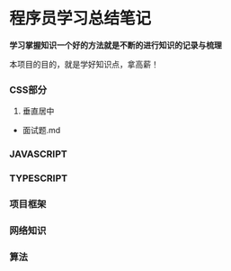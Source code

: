 # 程序员学习总结笔记

**学习掌握知识一个好的方法就是不断的进行知识的记录与梳理**

本项目的目的，就是学好知识点，拿高薪！

### CSS部分
1. 垂直居中

- 面试题.md

### JAVASCRIPT

### TYPESCRIPT

### 项目框架

### 网络知识

### 算法

